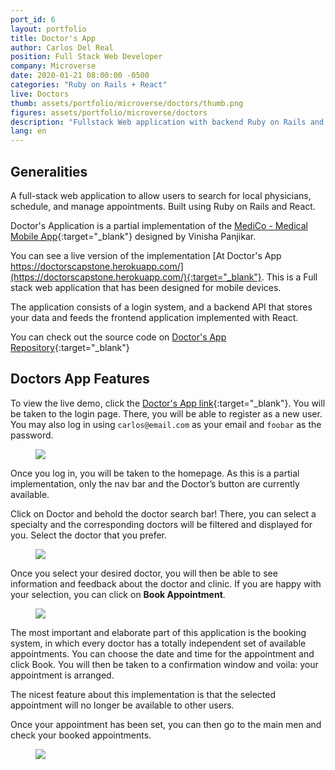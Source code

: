 ```yaml
---
port_id: 6
layout: portfolio
title: Doctor's App
author: Carlos Del Real
position: Full Stack Web Developer
company: Microverse
date: 2020-01-21 08:00:00 -0500
categories: "Ruby on Rails + React"
live: Doctors
thumb: assets/portfolio/microverse/doctors/thumb.png
figures: assets/portfolio/microverse/doctors
description: "Fullstack Web application with backend Ruby on Rails and React Frontend"
lang: en
---
```


## Generalities

A full-stack web application to allow users to search for local physicians, schedule, and manage appointments. Built using Ruby on Rails and React.

Doctor's Application is a partial implementation of the [MediCo - Medical Mobile App](https://www.behance.net/gallery/77208667/MediCo-Medical-mobile-app-UIUX-design?tracking_source=search%7Cmobile%20app){:target="_blank"} designed by Vinisha Panjikar.

You can see a live version of the implementation [At Doctor's App https://doctorscapstone.herokuapp.com/](https://doctorscapstone.herokuapp.com/){:target="_blank"}. This is a Full stack web application that has been designed for mobile devices.

The application consists of a login system, and a backend API that stores your data and feeds the frontend application implemented with React.

You can check out the source code on [Doctor's App Repository](https://github.com/carloshdelreal/doctors){:target="_blank"}

## Doctors App Features

To view the live demo, click the [Doctor's App link](https://doctorscapstone.herokuapp.com/){:target="_blank"}. You will be taken to the login page. There, you will be able to register as a new user. You may also log in using  `carlos@email.com` as your email and `foobar` as the password.

<figure class="figure">
    <img src="{{ url }}/{{ page.figures }}/home.png">
</figure>

Once you log in, you will be taken to the homepage. As this is a partial implementation, only the nav bar and the Doctor’s button are currently available.

Click on Doctor and behold the doctor search bar! There, you can select a specialty and the corresponding doctors will be filtered and displayed for you. Select the doctor that you prefer.

<figure class="figure">
    <img src="{{ url }}/{{ page.figures }}/search_doctor.png">
</figure>

Once you select your desired doctor, you will then be able to see information and feedback about the doctor and clinic. If you are happy with your selection, you can click on **Book Appointment**.

<figure class="figure">
    <img src="{{ url }}/{{ page.figures }}/doctor_profile.png">
</figure>

The most important and elaborate part of this application is the booking system, in which every doctor has a totally independent set of available appointments. You can choose the date and time for the appointment and click Book. You will then be taken to a confirmation window and voila: your appointment is arranged.

The nicest feature about this implementation is that the selected appointment will no longer be available to other users.

Once your appointment has been set, you can then go to the main men and check your booked appointments.

<figure class="figure">
    <img src="{{ url }}/{{ page.figures }}/booking.png">
</figure>
